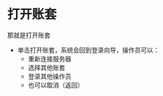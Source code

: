 # 打开账套<Badge text="工贸T系列"> </Badge>
那就是打开账套
- 单击打开账套，系统会回到登录向导，操作员可以：
  - 重新连接服务器
  - 选择其他账套
  - 登录其他操作员
  - 也可以取消（返回）